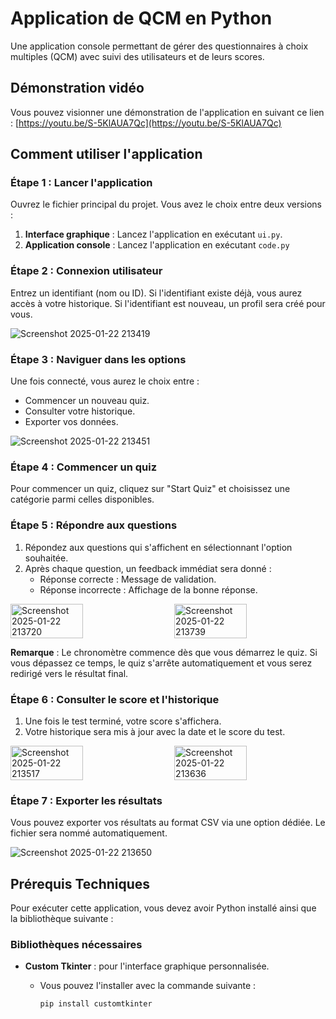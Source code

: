 # Application de QCM en Python

Une application console permettant de gérer des questionnaires à choix multiples (QCM) avec suivi des utilisateurs et de leurs scores.

## Démonstration vidéo
Vous pouvez visionner une démonstration de l'application en suivant ce lien : [https://youtu.be/S-5KlAUA7Qc](https://youtu.be/S-5KlAUA7Qc)

## Comment utiliser l'application
### Étape 1 : Lancer l'application
Ouvrez le fichier principal du projet. Vous avez le choix entre deux versions :

1. **Interface graphique** : Lancez l'application en exécutant `ui.py`.
2. **Application console** : Lancez l'application en exécutant `code.py`

### Étape 2 : Connexion utilisateur
Entrez un identifiant (nom ou ID).
Si l'identifiant existe déjà, vous aurez accès à votre historique.
Si l'identifiant est nouveau, un profil sera créé pour vous.

![Screenshot 2025-01-22 213419](https://github.com/user-attachments/assets/46ca7a0b-e86d-4903-ae96-48c0169d65a3)

### Étape 3 : Naviguer dans les options
Une fois connecté, vous aurez le choix entre :

- Commencer un nouveau quiz.
- Consulter votre historique.
- Exporter vos données.

![Screenshot 2025-01-22 213451](https://github.com/user-attachments/assets/1c385347-d5cd-437e-b07a-89db9e97eef7)

### Étape 4 : Commencer un quiz
Pour commencer un quiz, cliquez sur "Start Quiz" et choisissez une catégorie parmi celles disponibles.

### Étape 5 : Répondre aux questions
1. Répondez aux questions qui s'affichent en sélectionnant l'option souhaitée.
2. Après chaque question, un feedback immédiat sera donné :
   - Réponse correcte : Message de validation.
   - Réponse incorrecte : Affichage de la bonne réponse.

<div style="display: flex; justify-content: space-between;">
  <img src="https://github.com/user-attachments/assets/7e657a2f-57a0-4845-a05f-ac8f66a0c35e" alt="Screenshot 2025-01-22 213720" style="width: 48%;"/>
  <img src="https://github.com/user-attachments/assets/71088d44-d5f7-4a27-adbc-0114e898e3af" alt="Screenshot 2025-01-22 213739" style="width: 48%;"/>
</div>

**Remarque** : Le chronomètre commence dès que vous démarrez le quiz. Si vous dépassez ce temps, le quiz s'arrête automatiquement et vous serez redirigé vers le résultat final.

### Étape 6 : Consulter le score et l'historique
1. Une fois le test terminé, votre score s'affichera.
2. Votre historique sera mis à jour avec la date et le score du test.

<div style="display: flex; justify-content: space-between;">
  <img src="https://github.com/user-attachments/assets/d9eecd34-1e58-45c7-9d54-e867ed92ce1c" alt="Screenshot 2025-01-22 213517" style="width: 48%;"/>
  <img src="https://github.com/user-attachments/assets/1d693f75-ce76-4d6a-853f-6ec47680a947" alt="Screenshot 2025-01-22 213636" style="width: 48%;"/>
</div>

### Étape 7 : Exporter les résultats 
Vous pouvez exporter vos résultats au format CSV via une option dédiée.
Le fichier sera nommé automatiquement.

![Screenshot 2025-01-22 213650](https://github.com/user-attachments/assets/dec52b26-0b55-4132-9722-9fe88bd94efb)

## Prérequis Techniques

Pour exécuter cette application, vous devez avoir Python installé ainsi que la bibliothèque suivante :

### Bibliothèques nécessaires
- **Custom Tkinter** : pour l'interface graphique personnalisée.
  - Vous pouvez l'installer avec la commande suivante :

    ```bash
    pip install customtkinter
    ```
